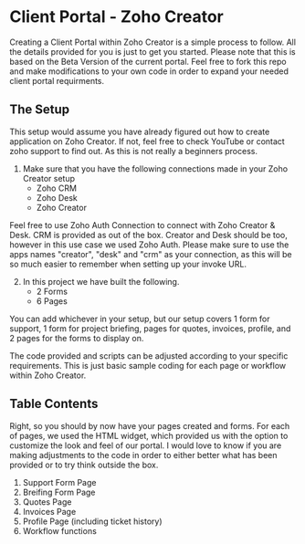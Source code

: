 # Client Portal - Zoho Creator
Creating a Client Portal within Zoho Creator is a simple process to follow. All the details provided for you is just to get you started.
Please note that this is based on the Beta Version of the current portal. Feel free to fork this repo and make modifications to your own code in order to expand your needed client portal requirments. 

## The Setup

This setup would assume you have already figured out how to create application on Zoho Creator. If not, feel free to check YouTube or contact zoho support to find out. As this is not really a beginners process.

1. Make sure that you have the following connections made in your Zoho Creator setup
   - Zoho CRM
   - Zoho Desk
   - Zoho Creator
  
Feel free to use Zoho Auth Connection to connect with Zoho Creator & Desk. CRM is provided as out of the box. Creator and Desk should be too, however in this use case we used Zoho Auth.
Please make sure to use the apps names "creator", "desk" and "crm" as your connection, as this will be so much easier to remember when setting up your invoke URL.

2. In this project we have built the following.
     - 2 Forms
     - 6 Pages
  
You can add whichever in your setup, but our setup covers 1 form for support, 1 form for project briefing, pages for quotes, invoices, profile, and 2 pages for the forms to display on.

The code provided and scripts can be adjusted according to your specific requirements. This is just basic sample coding for each page or workflow within Zoho Creator.

## Table Contents

Right, so you should by now have your pages created and forms. For each of pages, we used the HTML widget, which provided us with the option to customize the look and feel of our portal. I would love to know if you are making adjustments to the code in order to either better what has been provided or to try think outside the box.

1. Support Form Page
2. Breifing Form Page
3. Quotes Page
4. Invoices Page
5. Profile Page (including ticket history)
6. Workflow functions
